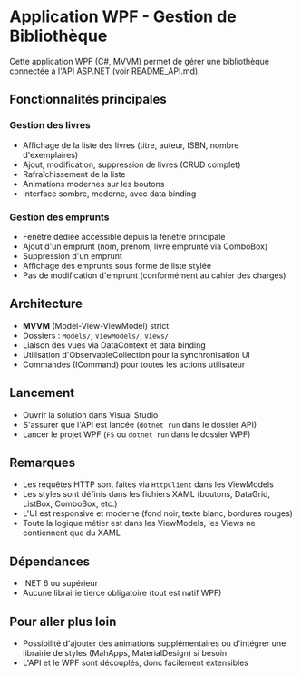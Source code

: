 # Application WPF - Gestion de Bibliothèque

Cette application WPF (C#, MVVM) permet de gérer une bibliothèque connectée à l'API ASP.NET (voir README_API.md).

## Fonctionnalités principales

### Gestion des livres
- Affichage de la liste des livres (titre, auteur, ISBN, nombre d'exemplaires)
- Ajout, modification, suppression de livres (CRUD complet)
- Rafraîchissement de la liste
- Animations modernes sur les boutons
- Interface sombre, moderne, avec data binding

### Gestion des emprunts
- Fenêtre dédiée accessible depuis la fenêtre principale
- Ajout d'un emprunt (nom, prénom, livre emprunté via ComboBox)
- Suppression d'un emprunt
- Affichage des emprunts sous forme de liste stylée
- Pas de modification d'emprunt (conformément au cahier des charges)

## Architecture
- **MVVM** (Model-View-ViewModel) strict
- Dossiers : `Models/`, `ViewModels/`, `Views/`
- Liaison des vues via DataContext et data binding
- Utilisation d'ObservableCollection pour la synchronisation UI
- Commandes (ICommand) pour toutes les actions utilisateur

## Lancement
- Ouvrir la solution dans Visual Studio
- S'assurer que l'API est lancée (`dotnet run` dans le dossier API)
- Lancer le projet WPF (`F5` ou `dotnet run` dans le dossier WPF)

## Remarques
- Les requêtes HTTP sont faites via `HttpClient` dans les ViewModels
- Les styles sont définis dans les fichiers XAML (boutons, DataGrid, ListBox, ComboBox, etc.)
- L'UI est responsive et moderne (fond noir, texte blanc, bordures rouges)
- Toute la logique métier est dans les ViewModels, les Views ne contiennent que du XAML

## Dépendances
- .NET 6 ou supérieur
- Aucune librairie tierce obligatoire (tout est natif WPF)

## Pour aller plus loin
- Possibilité d'ajouter des animations supplémentaires ou d'intégrer une librairie de styles (MahApps, MaterialDesign) si besoin
- L'API et le WPF sont découplés, donc facilement extensibles 